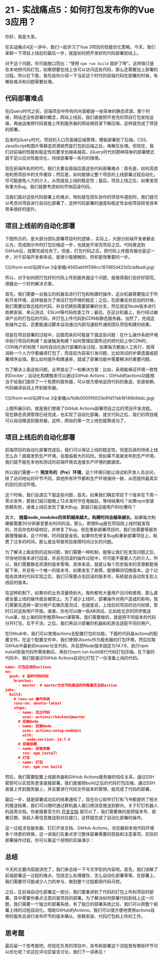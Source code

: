 
# 21 - 实战痛点5：如何打包发布你的Vue 3应用？

你好，我是大圣。

在实战痛点4这一讲中，我们一起学习了Vue 3项目的性能优化策略。今天，我们来聊一下项目上线前的最后一步，就是如何把开发好的代码部署到线上。

对于这个问题，你可能脱口而出：“使用 `npm run build` 就好了呀”。这样做只是在本地把代码打包，如果想要在线上也可以访问这些代码，那么还需要加上部署的过程。所以在下面，我先给你介绍一下当前这个时代的前端代码在部署的时候，有哪些难点和问题需要处理。

## 代码部署难点

在jQuery时代之前，前端项目中所有的内容都是一些简单的静态资源。那个时候，网站还没有部署的概念，网站上线前，我们直接把开发完的项目打包发给运维，再由运维把代码直接上传到服务器的网站根目录下解压缩，这样就完成了项目的部署。

后来的jQuery时代，项目的入口页面被后端管理，模板部署到了后端，CSS、JavaScript和图片等静态资源依然是打包到后端之后，再解压处理。但现在，我们对前端的性能和稳定性的要求也越来越高，jQuery时代的那种简单的部署模式就不足以应对性能优化、持续部署等一系列的情境。

现在前端所处的时代，我们主要会面临后面这些代码部署难点：首先是，如何高效地利用项目中的文件缓存；然后是，如何能够让整个项目的上线部署过程自动化，尽可能避免人力的介入，从而提高上线的稳定性；最后，项目上线之后，如果发现有重大Bug，我们就要考虑如何尽快回滚代码。

当我们面对这些代码部署上的难点，特别是在团队协作的项目中遇到时，我们就可以考虑对项目进行自动化部署了，这样代码部署的速度和稳定性会给项目研发效率带来很好的提升。

## 项目上线前的自动化部署

下图所示的，是大部分团队部署项目时的逻辑 。实际上，大部分前端开发者都会认为，完成图示中的打包压缩这一步，也就是开发完项目之后，代码推送到GitHub后，就算完成任务了。但是，打包代码之后，把代码上传服务器也是这一步，对于前端开发者来说，是很少能接触到，但却是很重要的一步。

![](/front-end/玩转Vue 3全家桶/4565abf4f599cc187d65d421d3cb8ba9.jpg)

所以，对于如何把打包好的代码上传到服务器这个问题，就值得我们去好好探究，琢磨出一个好的解决方案。

首先，我们需要一台独立的机器去进行打包和构建的操作，这台机器需要独立于所有开发环境，这样做是为了保证打包环境的稳定；之后，在部署任务启动的时候，我们需要拉取远程的代码，并且切换到需要部署的分支，然后锁定Node版本进行依赖安装、单元测试、ESLint等代码检查工作；最后，在这台机器上，执行经过编译产出的打包后的代码，并打包上传代码到CDN和静态服务器。当然了，完成这些操作之后，还要能通过脚本自动通过内部沟通软件通知团队项目构建的结果。

但是在项目部署的过程中，迎面而来的可能是下面这些问题：在什么操作系统环境中执行项目的构建？由谁触发构建？如何管理前面所述的把代码上传CDN时，CDN账户的权限？如何自动化执行部署的全过程，如果每次都由人工执行，就得消耗一个人力守着编译打包了，而且较为容易引发问题，比如测试的步骤遗漏或部署顺序出错。那么如何提升构建速率，就成了部署功能中需要解决的重要问题。

为了解决上面这些问题，业界提出了一些解决方案：比如，采用能保证环境一致性的Docker；自动化构建触发可以通过GitHub Actions；GitHub的actions功能相当于给我们提供了一个免费的服务器，可以很方便地监控代码的推送、安装依赖、代码编译自动上传到服务器。

![](/front-end/玩转Vue 3全家桶/a7b8b0005f6003e91d17eb18149b9ddc.jpg)

上图所展示的，就是我们使用了GitHub Actions部署项目之后的项目开发流程。现在静态资源管理已经完成，也实现了自动化部署。提交代码之后，我们的项目就可以自动推送到服务器，这样，网站的第一次上线也就算成功了。

## 项目上线后的自动化部署

前端项目的自动化部署完成后，我们可以保证上线的稳定性，但是后续的持续上线怎么办？直接发到生产环境，会面临极大的风险。但如果不直接发布到生产环境，我们就不能在本地和测试的前端环境去连接生产环境的数据库。

所以我们需要一个 **预发布的（Pre）环境**，这个环境只能让测试和开发人员访问，除了访问地址的环节不同，其他所有环节都和生产环境保持一致，从而提供最真实的回归测试环境。

这个时候，我们会遇见下面这些问题，首先，如果我们确定项目下个版本在下周一零点发布，那我们就只能晚上12点准时守在电脑前，等待结果吗？如果npm安装依赖失败，或者上线后发现了重大Bug，那就只能迎接用户的吐槽吗？

其次， **随着node\_modules的体积越来越大，构建时间会越来越长**。如果每次构建都需要30分钟甚至更长时间的话，那么，即使Bug是在项目刚上线时就发现的，并且你也秒级响应，并修复了Bug，但在重新部署项目时，我们也需要等服务器慢慢编译。这个时候，时间就是金钱，如果你在修复Bug和重新部署项目上，耗费了过多的时间，那么就会导致项目故障时间过长的问题。

为了解决上面说到的这些问题，我们需要一种机制，能够让我们在发现问题之后，尽快地将版本进行回滚，并且在回滚的操作过程中，尽可能不需要人力的介入。所以，我们需要静态资源的版本管理，具体来说，就是让每个历史版本的资源都能保留下来，并且有一个唯一的版本号，如果发生了故障，能够瞬间切换版本。这个过程由具体的代码实现之后，我们只需要点击回滚的版本号，系统就会自动恢复到上线前的版本。

在这种机制下，如果你的业务流量特别大，每秒都有大量用户访问和使用，那么直接全量上线的操作就会被禁止。为了减少上线时，部署操作对用户造成的影响，我们需要先选择一部分用户去做灰度测试，也就是说，上线后的项目的访问权限，暂时只对这些用户开放。或者，你也可以做一些AB测试，比如给北京的同学推送Vue课，给上海的同学推荐React课等等。我们需要做的，就是把不同版本的代码分开打包，互不干涉。之后，我们再设计部署的机器和机房去适配不同的用户。

在Gtihub中，我们可以使用actions去配置打包的功能，下面的代码是actions的配置文件。在这个配置文件中，我们使用Ubuntu作为服务器的打包环境，然后拉取GitHub中最新的master分支代码，并且把Node版本固定为14.7.6，执行npm install安装代码所需依赖后，再执行npm run build进行代码打包压缩。在下面的代码中，我们就通过GitHub Actions自动化打包了一份准备上线的代码。

```json
name: 打包应用的actions
on:
  push: # 监听代码时间
    branches:
      - master  # master分支代码推送的时候激活当前action
jobs:
  build:
    # runs-on 操作系统
    runs-on: ubuntu-latest
    steps:
      - name: 迁出代码
        uses: actions/checkout@master
      # 安装Node
      - name: 安装Node
        uses: actions/setup-node@v1
        with:
          node-version: 14.7.6
      # 安装依赖
      - name: 安装依赖
        run: npm install
      # 打包
      - name: 打包
        run: npm run build

```

然后，我们需要配置上线服务器和GitHub Actions服务器的信任关系，通过SSH密钥可以实现免登录直接部署。我们直接把build之后的代码打包压缩，通过SSH直接上传到服务器上，并且要进行代码文件版本的管理，就完成了代码的部署。

最后一步，就是部署成功后的结果通知了。现在办公软件钉钉和飞书都提供了相关的推送结果，我们可以随时通过群机器人接口把消息推送到群内，关于钉钉机器人的适用文档，你直接看官方的 [开发文档](https://developers.dingtalk.com/document/robots/custom-robot-access?spm=ding_open_doc.document.0.0.7f875e59yR79vi#topic-2026027) 就可以了，我们需要做的是把版本号、部署日期、发起人等信息推送到对应接口，这样就完成了自动化部署的操作。

这一过程涉及服务器、钉钉开发文档、GitHub Actions，浏览器和本地代码环境多个场景的转换，这一讲我们先重点学习整体部署需要的思路和注意事项，实际的部署操作过程，你可以看这个视频的实操演示：

## 总结

今天的主要内容就讲完了，我们来总结一下今天学到的内容吧。首先，我们讲解了前端部署这一过程的难点，包括怎么处理缓存、怎么自动化部署等等。在部署上，我们需要尽可能减少人力的参与，做到整个过程都用代码可控。

之后，在前端自动化部署这一部分，我们着重讲到了代码的打包上传和项目的部署，其中需要你重点注意的是项目的部署。为了解决如何部署代码到线上这一问题，我们需要一个独立的部署系统，有了独立的部署系统之后，我们可以把整个部署上线的过程自动化。借助GitHub的Actions，我们可以很方便地使用actions自带的服务去进行发布环节的版本确认、依赖安装、代码打包和上传的工作。

## 思考题

最后留一个思考题吧，你现在负责的项目中，发布和部署这个流程里有哪些环节可以优化呢？欢迎在评论区留言讨论，我们下一讲再见！
